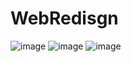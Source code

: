 # WebRedisgn

![image](https://user-images.githubusercontent.com/73299058/178842050-f802b5d6-b83c-4127-a8c0-8b06e9dfc102.png)
![image](https://user-images.githubusercontent.com/73299058/179526727-251f0716-d605-4fe4-ad12-70ec191cef46.png)
![image](https://user-images.githubusercontent.com/73299058/179526918-8ec6840c-46a8-46f8-993a-b40b2e1f044e.png)

